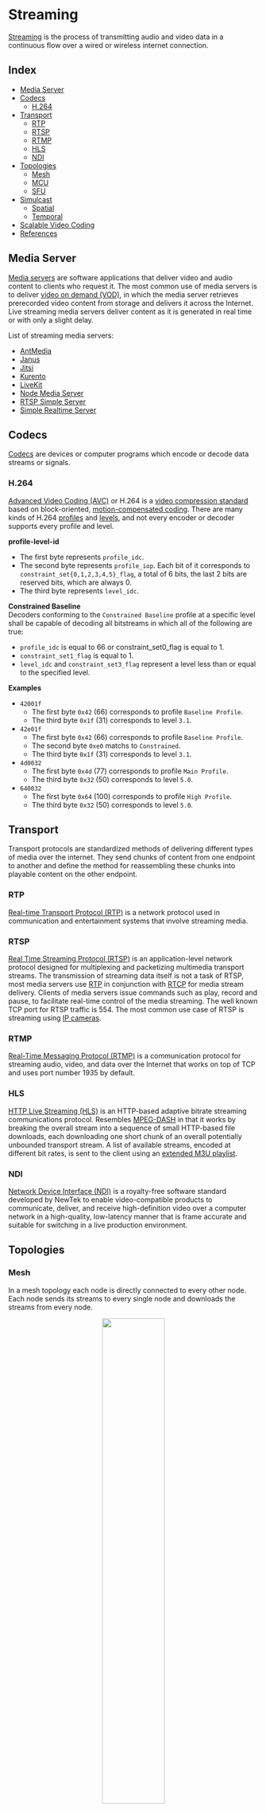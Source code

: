 # Streaming

[Streaming](https://en.wikipedia.org/wiki/Streaming_media) is the process of transmitting audio and video data in a continuous flow over a wired or wireless internet connection.

## Index

* [Media Server](#media-server)
* [Codecs](#codecs)
  * [H.264](#h.264)
* [Transport](#transport)
  * [RTP](#rtp)
  * [RTSP](#rtsp)
  * [RTMP](#rtmp)
  * [HLS](#hls)
  * [NDI](#ndi)
* [Topologies](#topologies)
  * [Mesh](#mesh)
  * [MCU](#mcu)
  * [SFU](#sfu)
* [Simulcast](#simulcast)
  * [Spatial](#spatial)
  * [Temporal](#temporal)
* [Scalable Video Coding](#scalable-video-coding)
* [References](#references)

## Media Server

[Media servers](https://en.wikipedia.org/wiki/Media_server) are software applications that deliver video and audio content to clients who request it. The most common use of media servers is to deliver [video on demand (VOD)](https://en.wikipedia.org/wiki/Video_on_demand), in which the media server retrieves prerecorded video content from storage and delivers it across the Internet. Live streaming media servers deliver content as it is generated in real time or with only a slight delay.

List of streaming media servers:
* [AntMedia](https://github.com/ant-media)
* [Janus](https://github.com/meetecho)
* [Jitsi](https://github.com/jitsi)
* [Kurento](https://github.com/Kurento/kurento-media-server)
* [LiveKit](https://github.com/livekit)
* [Node Media Server](https://github.com/illuspas/Node-Media-Server)
* [RTSP Simple Server](https://github.com/aler9/rtsp-simple-server)
* [Simple Realtime Server](https://github.com/ossrs/srs)

## Codecs

[Codecs](https://en.wikipedia.org/wiki/Codec) are devices or computer programs which encode or decode data streams or signals.

### H.264

[Advanced Video Coding (AVC)](https://en.wikipedia.org/wiki/Advanced_Video_Coding) or H.264 is a [video compression standard](https://en.wikipedia.org/wiki/Video_coding_format) based on block-oriented, [motion-compensated coding](https://en.wikipedia.org/wiki/Motion_compensation). There are many kinds of H.264 [profiles](https://en.wikipedia.org/wiki/Advanced_Video_Coding#Profiles) and [levels](https://en.wikipedia.org/wiki/Advanced_Video_Coding#Levels), and not every encoder or decoder supports every profile and level.

**profile-level-id**
* The first byte represents `profile_idc`.
* The second byte represents `profile_iop`. Each bit of it corresponds to `constraint_set{0,1,2,3,4,5}_flag`, a total of 6 bits, the last 2 bits are reserved bits, which are always 0.
* The third byte represents `level_idc`.

**Constrained Baseline**<br>
Decoders conforming to the `Constrained Baseline` profile at a specific level shall be capable of decoding all bitstreams in which all of the following are true:
* `profile_idc` is equal to 66 or constraint_set0_flag is equal to 1.
* `constraint_set1_flag` is equal to 1.
* `level_idc` and `constraint_set3_flag` represent a level less than or equal to the specified level.

**Examples**
* `42001f`
  * The first byte `0x42` (66) corresponds to profile `Baseline Profile`.
  * The third byte `0x1f` (31) corresponds to level `3.1`.
* `42e01f`
  * The first byte `0x42` (66) corresponds to profile `Baseline Profile`.
  * The second byte `0xe0` matchs to `Constrained`.
  * The third byte `0x1f` (31) corresponds to level `3.1`.
* `4d0032`
  * The first byte `0x4d` (77) corresponds to profile `Main Profile`.
  * The third byte `0x32` (50) corresponds to level `5.0`.
* `640032`
  * The first byte `0x64` (100) corresponds to profile `High Profile`.
  * The third byte `0x32` (50) corresponds to level `5.0`.

## Transport

Transport protocols are standardized methods of delivering different types of media over the internet. They send chunks of content from one endpoint to another and define the method for reassembling these chunks into playable content on the other endpoint.

### RTP

[Real-time Transport Protocol (RTP)](https://en.wikipedia.org/wiki/Real-time_Transport_Protocol) is a network protocol used in communication and entertainment systems that involve streaming media.

### RTSP

[Real Time Streaming Protocol (RTSP)](https://en.wikipedia.org/wiki/Real_Time_Streaming_Protocol) is an application-level network protocol designed for multiplexing and packetizing multimedia transport streams. The transmission of streaming data itself is not a task of RTSP, most media servers use [RTP](https://en.wikipedia.org/wiki/Real-time_Transport_Protocol) in conjunction with [RTCP](https://en.wikipedia.org/wiki/RTP_Control_Protocol) for media stream delivery. Clients of media servers issue commands such as play, record and pause, to facilitate real-time control of the media streaming. The well known TCP port for RTSP traffic is 554. The most common use case of RTSP is streaming using [IP cameras](https://en.wikipedia.org/wiki/IP_camera).

### RTMP

[Real-Time Messaging Protocol (RTMP)](https://en.wikipedia.org/wiki/Real-Time_Messaging_Protocol) is a communication protocol for streaming audio, video, and data over the Internet that works on top of TCP and uses port number 1935 by default.

### HLS

[HTTP Live Streaming (HLS)](https://en.wikipedia.org/wiki/HTTP_Live_Streaming) is an HTTP-based adaptive bitrate streaming communications protocol. Resembles [MPEG-DASH](https://en.wikipedia.org/wiki/Dynamic_Adaptive_Streaming_over_HTTP) in that it works by breaking the overall stream into a sequence of small HTTP-based file downloads, each downloading one short chunk of an overall potentially unbounded transport stream. A list of available streams, encoded at different bit rates, is sent to the client using an [extended M3U playlist](https://en.wikipedia.org/wiki/M3U).

### NDI

[Network Device Interface (NDI)](https://www.ndi.tv/) is a royalty-free software standard developed by NewTek to enable video-compatible products to communicate, deliver, and receive high-definition video over a computer network in a high-quality, low-latency manner that is frame accurate and suitable for switching in a live production environment.

## Topologies

### Mesh

In a mesh topology each node is directly connected to every other node. Each node sends its streams to every single node and downloads the streams from every node.

<p align="center"><img align="center" width="50%" height="50%" src="assets/mesh_topology.jpg"></p>

For a session with N nodes the total number of connections is `O(N²)`.

| Nodes                    | N      |
|--------------------------|--------|
| Uplinks                  | N(N-1) |
| Downlinks                | N(N-1) |
| Uplinks<sub>node</sub>   | N-1    |
| Downlinks<sub>node</sub> | N-1    |

Pros:
* Low latency.
* Low server loads.
* End-to-end encryption.

Cons:
* Poor scaling.
* High node loads.
* Connectivity problems with NATs, firewalls, etc.

### MCU

In a Multipoint Conferencing Unit (MCU) topology each node is connected to the MCU server. With a MCU, each node uploads its stream once, the server `decodes` the stream, mixes the streams of all the nodes into one and `encodes` the stream to send it back to each node.

<p align="center"><img align="center" width="50%" height="50%" src="assets/mcu_topology.jpg"></p>

For a session with N nodes the total number of connections is `O(N)`.

| Nodes                    | N |
|--------------------------|---|
| Uplinks                  | N |
| Downlinks                | N |
| Uplinks<sub>node</sub>   | 1 |
| Downlinks<sub>node</sub> | 1 |

Pros:
* Good scaling.
* Low node loads.
* No connectivity problems.
* Works well in low bandwidth environments.

Cons:
* High latency.
* High server loads.

### SFU

In a Selective Forwarding Unit (SFU) topology each node is connected to the SFU server. With a SFU, each node uploads its stream once and the server `forwards` the stream to every node.

<p align="center"><img align="center" width="50%" height="50%" src="assets/sfu_topology.jpg"></p>

For a session with N nodes the total number of connections is `O(N²)`.

| Nodes                    | N      |
|--------------------------|--------|
| Uplinks                  | N      |
| Downlinks                | N(N-1) |
| Uplinks<sub>node</sub>   | 1      |
| Downlinks<sub>node</sub> | N-1    |

Pros:
* Good scaling.
* Medium node loads.
* Low server loads.
* No connectivity problems.

Cons:
* No end-to-end encryption (although there are experimental approaches of header only decryption).

## Simulcast

Simulcast allows peers to publish multiple versions of the same stream with different **spatial** or **temporal** encodings, effectively sending more data.

### Spatial

With spatial scalability the lower resolution layers consume less bandwidth than the high resolution ones.

For example:
* High: 1280x720 2.5mbps
* Medium: 640x360 400kbps
* Low: 320x180 125kbps

The peer uses just 17% more bandwidth to publish the three layers.

### Temporal

With temporal scalability it is possible to lower a stream's bitrate by dynamically reducing the stream's frame rate. 

Streams contain mostly **delta** frames which depend on previous **key** frames. If the decoder needs to apply a delta to a key frame that was dropped, it can't render subsequent frames.

When temporal layers are used, frames from the base layer only reference other base layer frames.

<p align="center"><img align="center" width="70%" height="70%" src="assets/temporal_simulcast.png"></p>

For a subscriber with limited bandwidth, it is possible to send only the frames of a specific temporal layer, effectively reducing bandwidth.

## Scalable Video Coding

[Scalable Video Coding (SVC)](https://en.wikipedia.org/wiki/Scalable_Video_Coding) is a video compression standard that defines encoding of a high-quality video bitstream that also contains one or more subset bitstreams (a form of layered coding). A subset video bitstream is derived by dropping packets from the larger video to reduce the bandwidth required for the subset bitstream. The subset bitstream can represent a lower spatial resolution (smaller screen), lower temporal resolution (lower frame rate), or lower quality video signal.

## References

Articles
* [Internet connection and recommended encoding settings](https://support.video.ibm.com/hc/en-us/articles/207852117-Internet-connection-and-recommended-encoding-settings)
* [H.264 is Magic](https://sidbala.com/h-264-is-magic/)
* [H.264 Profiles](https://www.programmersought.com/article/15615289761/)
* [iSpy Camera Connection Database](https://www.ispyconnect.com/cameras)

Tools
* [Open Broadcaster Software (OBS)](https://obsproject.com/)
* [VLC Media Player](https://www.videolan.org/vlc/)
* [mpv](https://mpv.io/)
